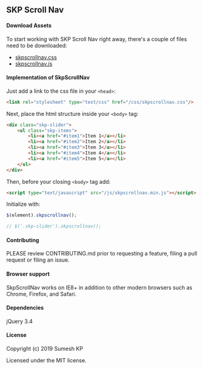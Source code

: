 SKP Scroll Nav
-------

[1]: <https://github.com/sumeshkp18/SKP-Scroll-Nav>

#### Download Assets

To start working with SKP Scroll Nav right away, there's a couple of files need to be downloaded:

- [skpscrollnav.css](https://github.com/sumeshkp18/SKP-Scroll-Nav/tree/master/dist/assets/css)
- [skpscrollnav.js](https://github.com/sumeshkp18/SKP-Scroll-Nav/tree/master/dist/assets/js)

#### Implementation of SkpScrollNav

Just add a link to the css file in your `<head>`:

```html
<link rel="stylesheet" type="text/css" href="/css/skpscrollnav.css"/>
```

Next, place the html structure inside your ```<body>``` tag:

```html
<div class="skp-slider">
    <ul class="skp-items">
        <li><a href="#item1">Item 1</a></li>
        <li><a href="#item2">Item 2</a></li>
        <li><a href="#item3">Item 3</a></li>
        <li><a href="#item4">Item 4</a></li>
        <li><a href="#item5">Item 5</a></li>
    </ul>
</div>
```

Then, before your closing ```<body>``` tag add:

```html
<script type="text/javascript" src="/js/skpscrollnav.min.js"></script>
```

Initialize with:

```javascript
$(element).skpscrollnav(); 

// $('.skp-slider').skpscrollnav();
```


#### Contributing

PLEASE review CONTRIBUTING.md prior to requesting a feature, filing a pull request or filing an issue.

#### Browser support

SkpScrollNav works on IE8+ in addition to other modern browsers such as Chrome, Firefox, and Safari.

#### Dependencies

jQuery 3.4

#### License

Copyright (c) 2019 Sumesh KP

Licensed under the MIT license.